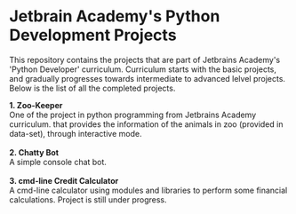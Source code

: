 # Jetbrain Academy's Python Development Projects

This repository contains the projects that are part of Jetbrains Academy's 'Python Developer' curriculum.
Curriculum starts with the basic projects, and gradually progresses towards intermediate to advanced lelvel projects.
Below is the list of all the completed projects.

<b>1. Zoo-Keeper</b><br>
One of the project in python programming from Jetbrains Academy curriculum. 
that provides the information of the animals in zoo (provided in data-set), through interactive mode.<br><br>
<b>2. Chatty Bot</b><br>
A simple console chat bot.<br><br>
<b>3. cmd-line Credit Calculator</b><br>
A cmd-line calculator using modules and libraries to perform some financial calculations. Project is still under progress.<br>









